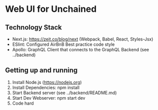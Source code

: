 # Web UI for Unchained

## Technology Stack

- Next.js: https://zeit.co/blog/next (Webpack, Babel, React, Styles-Jsx)
- ESlint: Configured AirBnB Best practice code style
- Apollo: GraphQL Client that connects to the GraphQL Backend (see ../backend)


## Getting up and running

1. Install Node.js (https://nodejs.org)
2. Install Dependencies:
    npm install
3. Start Backend server (see ../backend/README.md)
4. Start Dev Webserver:
    npm start dev
5. Code hard
